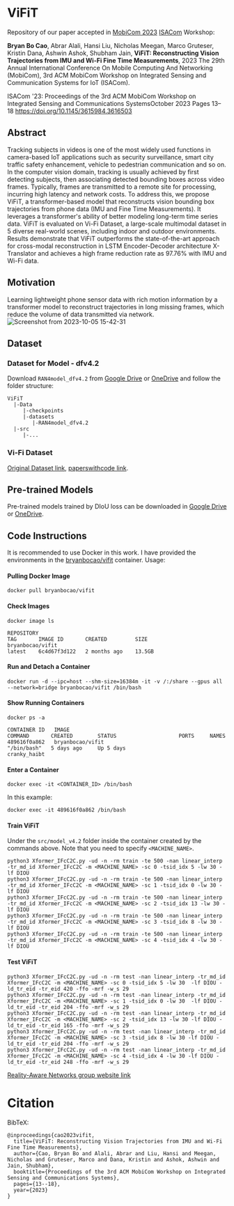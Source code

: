 # ViFiT

Repository of our paper accepted in [MobiCom 2023](https://sigmobile.org/mobicom/2023/program.html) [ISACom](http://www.isac-2022.org/) Workshop:

**Bryan Bo Cao**, Abrar Alali, Hansi Liu, Nicholas Meegan, Marco Gruteser, Kristin Dana, Ashwin Ashok, Shubham Jain, **ViFiT: Reconstructing Vision Trajectories from IMU and Wi-Fi Fine Time Measurements**, 2023 The 29th Annual International Conference On
Mobile Computing And Networking (MobiCom), 3rd ACM MobiCom Workshop on Integrated Sensing and Communication Systems for IoT (ISACom).

ISACom '23: Proceedings of the 3rd ACM MobiCom Workshop on Integrated Sensing and Communications SystemsOctober 2023
Pages 13–18 https://doi.org/10.1145/3615984.3616503

## Abstract
Tracking subjects in videos is one of the most widely used functions in camera-based IoT applications such as security surveillance, smart city traffic safety enhancement, vehicle to pedestrian communication and so on. In the computer vision domain, tracking is usually achieved by first detecting subjects, then associating detected bounding boxes across video frames. Typically, frames are transmitted to a remote site for processing, incurring high latency and network costs. To address this, we propose ViFiT, a transformer-based model that reconstructs vision bounding box trajectories from phone data (IMU and Fine Time Measurements). It leverages a transformer's ability of better modeling long-term time series data. ViFiT is evaluated on Vi-Fi Dataset, a large-scale multimodal dataset in 5 diverse real-world scenes, including indoor and outdoor environments. Results demonstrate that ViFiT outperforms the state-of-the-art approach for cross-modal reconstruction in LSTM Encoder-Decoder architecture X-Translator and achieves a high frame reduction rate as 97.76% with IMU and Wi-Fi data.

## Motivation
Learning lightweight phone sensor data with rich motion information by a transformer model to reconstruct trajectories in long missing frames, which reduce the volume of data transmitted via network.
![Screenshot from 2023-10-05 15-42-31](https://github.com/bryanbocao/vifit/assets/14010288/ee49af25-cd1e-49ec-b792-0822a38e065d)

## Dataset
### Dataset for Model - dfv4.2
Download ```RAN4model_dfv4.2``` from [Google Drive](https://drive.google.com/drive/folders/17w8c8KK8hx1NDrjNihgNV_3Y1tdw1cJH?usp=sharing) or [OneDrive](https://1drv.ms/f/s!AqkVlEZgdjnYcNFZsfjWUTbs12o?e=U3oRfW) and follow the folder structure:
```
ViFiT
  |-Data
     |-checkpoints
     |-datasets
        |-RAN4model_dfv4.2
  |-src
     |-...
```


### Vi-Fi Dataset
[Original Dataset link](https://sites.google.com/winlab.rutgers.edu/vi-fidataset/home), [paperswithcode link](https://paperswithcode.com/dataset/vi-fi-multi-modal-dataset).

## Pre-trained Models
Pre-trained models trained by DIoU loss can be downloaded in [Google Drive](https://drive.google.com/drive/folders/1BLqqK6U6l3oJnIpUAsGztQ3a7oAyqzdH?usp=sharing) or [OneDrive](https://1drv.ms/f/s!AqkVlEZgdjnYlGhbOzrpskp6TLTz?e=vPcZBl).

## Code Instructions
It is recommended to use Docker in this work. I have provided the environments in the [bryanbocao/vifit](https://hub.docker.com/repository/docker/bryanbocao/vifit/general]) container.
Usage:
#### Pulling Docker Image
```
docker pull bryanbocao/vifit
```
#### Check Images
```
docker image ls
```
```
REPOSITORY                                                               TAG       IMAGE ID       CREATED         SIZE
bryanbocao/vifit                                                         latest    6c4d67f3d122   2 months ago    13.5GB
```

#### Run and Detach a Container
```
docker run -d --ipc=host --shm-size=16384m -it -v /:/share --gpus all --network=bridge bryanbocao/vifit /bin/bash
```

#### Show Running Containers
```
docker ps -a
```
```
CONTAINER ID   IMAGE                                                                           COMMAND       CREATED        STATUS                    PORTS     NAMES
489616f0a862   bryanbocao/vifit                                                                "/bin/bash"   5 days ago     Up 5 days                           cranky_haibt
```
#### Enter a Container
```
docker exec -it <CONTAINER_ID> /bin/bash
```
In this example:
```
docker exec -it 489616f0a862 /bin/bash
```

#### Train ViFiT
Under the ```src/model_v4.2``` folder inside the container created by the commands above. Note that you need to specify ```<MACHINE_NAME>```.
```
python3 Xformer_IFcC2C.py -ud -n -rm train -te 500 -nan linear_interp -tr_md_id Xformer_IFcC2C -m <MACHINE_NAME> -sc 0 -tsid_idx 5 -lw 30 -lf DIOU
python3 Xformer_IFcC2C.py -ud -n -rm train -te 500 -nan linear_interp -tr_md_id Xformer_IFcC2C -m <MACHINE_NAME> -sc 1 -tsid_idx 0 -lw 30 -lf DIOU
python3 Xformer_IFcC2C.py -ud -n -rm train -te 500 -nan linear_interp -tr_md_id Xformer_IFcC2C -m <MACHINE_NAME> -sc 2 -tsid_idx 13 -lw 30 -lf DIOU
python3 Xformer_IFcC2C.py -ud -n -rm train -te 500 -nan linear_interp -tr_md_id Xformer_IFcC2C -m <MACHINE_NAME> -sc 3 -tsid_idx 8 -lw 30 -lf DIOU
python3 Xformer_IFcC2C.py -ud -n -rm train -te 500 -nan linear_interp -tr_md_id Xformer_IFcC2C -m <MACHINE_NAME> -sc 4 -tsid_idx 4 -lw 30 -lf DIOU
```

#### Test ViFiT
```
python3 Xformer_IFcC2C.py -ud -n -rm test -nan linear_interp -tr_md_id Xformer_IFcC2C -m <MACHINE_NAME> -sc 0 -tsid_idx 5 -lw 30  -lf DIOU -ld_tr_eid -tr_eid 420 -ffo -mrf -w_s 29
python3 Xformer_IFcC2C.py -ud -n -rm test -nan linear_interp -tr_md_id Xformer_IFcC2C -m <MACHINE_NAME> -sc 1 -tsid_idx 0 -lw 30  -lf DIOU -ld_tr_eid -tr_eid 204 -ffo -mrf -w_s 29
python3 Xformer_IFcC2C.py -ud -n -rm test -nan linear_interp -tr_md_id Xformer_IFcC2C -m <MACHINE_NAME> -sc 2 -tsid_idx 13 -lw 30 -lf DIOU -ld_tr_eid -tr_eid 165 -ffo -mrf -w_s 29
python3 Xformer_IFcC2C.py -ud -n -rm test -nan linear_interp -tr_md_id Xformer_IFcC2C -m <MACHINE_NAME> -sc 3 -tsid_idx 8 -lw 30 -lf DIOU -ld_tr_eid -tr_eid 204 -ffo -mrf -w_s 29
python3 Xformer_IFcC2C.py -ud -n -rm test -nan linear_interp -tr_md_id Xformer_IFcC2C -m <MACHINE_NAME> -sc 4 -tsid_idx 4 -lw 30 -lf DIOU -ld_tr_eid -tr_eid 248 -ffo -mrf -w_s 29
```

[Reality-Aware Networks group website link](https://ashwinashok.github.io/realityawarenetworks/)

# Citation
BibTeX:
```
@inproceedings{cao2023vifit,
  title={ViFiT: Reconstructing Vision Trajectories from IMU and Wi-Fi Fine Time Measurements},
  author={Cao, Bryan Bo and Alali, Abrar and Liu, Hansi and Meegan, Nicholas and Gruteser, Marco and Dana, Kristin and Ashok, Ashwin and Jain, Shubham},
  booktitle={Proceedings of the 3rd ACM MobiCom Workshop on Integrated Sensing and Communications Systems},
  pages={13--18},
  year={2023}
}
```
